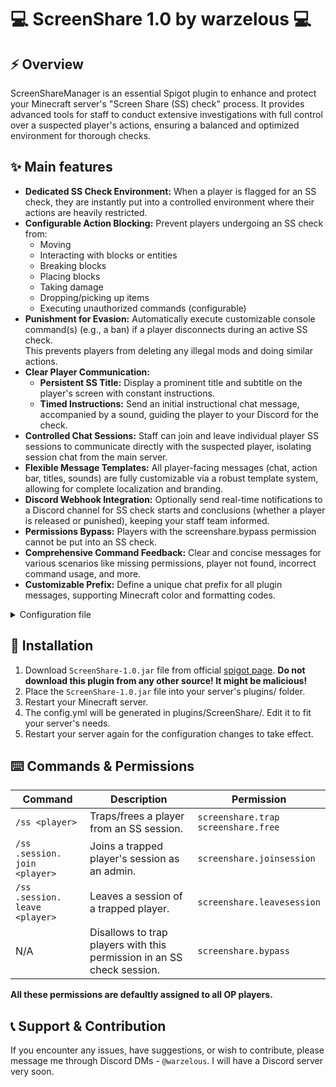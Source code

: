 # 💻 ScreenShare 1.0 by warzelous 💻

## ⚡ Overview
ScreenShareManager is an essential Spigot plugin to enhance and protect your Minecraft server's "Screen Share (SS) check" process. It provides advanced tools for staff to conduct extensive investigations with full control over a suspected player's actions, ensuring a balanced and optimized environment for thorough checks.

## ✨ Main features
- **Dedicated SS Check Environment:** When a player is flagged for an SS check, they are instantly put into a controlled environment where their actions are heavily restricted.
- **Configurable Action Blocking:** Prevent players undergoing an SS check from:
  - Moving
  - Interacting with blocks or entities
  - Breaking blocks
  - Placing blocks
  - Taking damage
  - Dropping/picking up items
  - Executing unauthorized commands (configurable)
- **Punishment for Evasion:** Automatically execute customizable console command(s) (e.g., a ban) if a player disconnects during an active SS check.
<br>This prevents players from deleting any illegal mods and doing similar actions.
- **Clear Player Communication:**
  - **Persistent SS Title:** Display a prominent title and subtitle on the player's screen with constant instructions.
  - **Timed Instructions:** Send an initial instructional chat message, accompanied by a sound, guiding the player to your Discord for the check.
- **Controlled Chat Sessions:** Staff can join and leave individual player SS sessions to communicate directly with the suspected player, isolating session chat from the main server.
- **Flexible Message Templates:** All player-facing messages (chat, action bar, titles, sounds) are fully customizable via a robust template system, allowing for complete localization and branding.
- **Discord Webhook Integration:** Optionally send real-time notifications to a Discord channel for SS check starts and conclusions (whether a player is released or punished), keeping your staff team informed.
- **Permissions Bypass:** Players with the screenshare.bypass permission cannot be put into an SS check.
- **Comprehensive Command Feedback:** Clear and concise messages for various scenarios like missing permissions, player not found, incorrect command usage, and more.
- **Customizable Prefix:** Define a unique chat prefix for all plugin messages, supporting Minecraft color and formatting codes.


<details>
<summary>Configuration file</summary>
## ⚙️ Configuration

```yaml
#   ░██████╗███████╗████████╗████████╗██╗███╗░░██╗░██████╗░░██████╗
#    ██╔════╝██╔════╝╚══██╔══╝╚══██╔══╝██║████╗░██║██╔════╝░██╔════╝
#    ╚█████╗░█████╗░░░░░██║░░░░░░██║░░░██║██╔██╗██║██║░░██╗░╚█████╗░
#    ░╚═══██╗██╔══╝░░░░░██║░░░░░░██║░░░██║██║╚████║██║░░╚██╗░╚═══██╗
#    ██████╔╝███████╗░░░██║░░░░░░██║░░░██║██║░╚███║╚██████╔╝██████╔╝
#    ╚═════╝░╚══════╝░░░╚═╝░░░░░░╚═╝░░░╚═╝╚═╝░░╚══╝░╚═════╝░╚═════╝░
# This configuration file is for a Minecraft plugin designed to manage "Screen Share (SS) checks."

# PREFIX
# Defines a custom prefix to be prepended to chat messages.
# Use '%PREFIX%' in any configurable string to include this defined prefix.
# Supports Minecraft color and formatting codes (e.g., '§' or '&').
prefix: "§x§E§F§3§4§3§4[§x§F§0§3§6§3§3S§x§F§1§3§7§3§2c§x§F§2§3§9§3§2r§x§F§3§3§B§3§1e§x§F§4§3§C§3§0e§x§F§5§3§E§2§Fe§x§F§6§4§0§2§Fn§x§F§7§4§1§2§ES§x§F§8§4§3§2§Dh§x§F§9§4§4§2§Ca§x§F§A§4§6§2§Br§x§F§B§4§8§2§Be§x§F§C§4§9§2§A] §r§f"

# PUNISHMENT COMMANDS
# Commands to be executed by the console if a player leaves the server during an SS check.
# Multiple commands can be listed and will be executed sequentially.
# Placeholders:
# - %TARGET%: The nickname of the player who left during the SS check.
punish-commands:
  - ban %TARGET% §cLeft during SS check.

# EVENT CANCELLATIONS
# In this section, you can configure which actions are blocked for players undergoing an SS check.
# Setting a value to 'true' will prevent the action, while 'false' will allow it.
block-movement: true # Prevents players from moving.
block-interactions: true # Prevents players from interacting with blocks or entities.
block-breaking: true # Prevents players from breaking blocks.
block-placing: true # Prevents players from placing blocks.
filter-commands: true # Filters and potentially blocks certain commands for players.
block-damage: true # Prevents players from taking damage.
block-item-dropping: true # Prevents players from dropping items.
block-item-pickuping: true # Prevents players from picking up items.

# ALLOWED COMMANDS executable by trapped players
# Only one word string (command names) are expected in this list.
alowed-commands:
  - discord

# SS CHECK TITLE
# The main title and subtitle displayed on the player's screen when they are in an SS check.
# These are standard Spigot title messages and support Minecraft color and formatting codes ('§' or '&').
# This title remains visible for the entire duration of the SS check without fade effects.
ss-title:
  big: "§4§l⚠  SS check  ⚠" # The main title text.
  small: "§cPlease join the channel 'waiting room' on our Discord." # The smaller subtitle text.

# SS CHECK CHAT INSTRUCTION
# A message sent to the player approximately one second (20 ticks) after they are flagged for an SS check.
# This message is accompanied by a sound.
# Placeholders:
# - %PREFIX%: The defined message prefix.
# - %TARGET%: The nickname of the player currently in the SS check.
# - %PLAYER%: Refers to the same player as %TARGET% in this context.
ss-instruction: "%PREFIX% §fYou've been flagged for an SS check. Please join the “waiting room” channel on our Discord and wait for your transfer by our staff team. Our Discord can be found under /discord. You have 5 minutes to get here."
ss-instruction-sound: "ENTITY_GUARDIAN_ATTACK" # The ID of the sound to play. See Spigot documentation for a list of sound IDs.
ss-instruction-sound-volume: 1.0 # The volume of the sound. Recommended to stay below 10.0.
ss-instruction-sound-pitch: 1.0 # The pitch of the sound. Recommended to stay below 10.0.

# SESSION CHAT FORMAT
# The format for chat messages sent within an SS session.
# Placeholders:
# - %PREFIX%: The defined message prefix.
# - %PLR%: The nickname of the player sending the message within the session.
# - %MSG%: The content of the chat message.
session-chat-format: "%PREFIX% &8(Session) &f%PLR%&8: &f%MSG%"


#   ███╗░░░███╗███████╗░██████╗░██████╗░█████╗░░██████╗░███████╗░██████╗
#   ████╗░████║██╔════╝██╔════╝██╔════╝██╔══██╗██╔════╝░██╔════╝██╔════╝
#   ██╔████╔██║█████╗░░╚█████╗░╚█████╗░███████║██║░░██╗░█████╗░░╚█████╗░
#   ██║╚██╔╝██║██╔══╝░░░╚═══██╗░╚═══██╗██╔══██║██║░░╚██╗██╔══╝░░░╚═══██╗
#   ██║░╚═╝░██║███████╗██████╔╝██████╔╝██║░░██║╚██████╔╝███████╗██████╔╝
#   ╚═╝░░░░░╚═╝╚══════╝╚═════╝░╚═════╝░╚═╝░░╚═╝░╚═════╝░╚══════╝╚═════╝░
# MESSAGE TEMPLATES
# This section defines various standardized message templates used throughout the plugin.
# Each template is configured under a specific 'configKey' and can include chat messages, action bar messages, titles, and sounds.
#
# Structure for each 'configKey':
# <configKey>:
#   chat: "Message sent to the player's chat."
#     # Leave empty or omit to disable chat messages for this template.
#   actionbar: "Message appearing above the player's action bar."
#     # Leave empty or omit to disable action bar messages for this template.
#   title:
#     big: "The main title text."
#     small: "The smaller subtitle text."
#       # To disable title messages, set both 'big' and 'small' to "" or omit them.
#     in: <ticks> # Amount of ticks for the fade-in effect (20 ticks = 1 second).
#     hold: <ticks> # Amount of ticks the title remains fully visible.
#     out: <ticks> # Amount of ticks for the fade-out effect.
#   sound:
#     id: "SOUND_ID" # The ID of the sound to play (e.g., "BLOCK_NOTE_BLOCK_PLING").
#       # A list of Spigot sound IDs can be found here: https://hub.spigotmc.org/javadocs/bukkit/org/bukkit/Sound.html
#       # Set to "" or omit to disable sound for this template.
#     volume: <value> # The volume of the sound (default: 1.0; must be > 0, recommended below 10.0).
#     pitch: <value> # The pitch of the sound (default: 1.0; must be > 0, recommended below 10.0).

# Example of a message template:
#
# helloworld:
#  chat: "%PREFIX% &aHello, %PLR%!"
#  actionbar: "&aHello there, %PLR%!"
#  title:
#    big: "&aGOOD DAY"
#    small: "&fHave a nice day, %PLR%!"
#    in: 10
#    hold: 30
#    out: 10
#  sound:
#    id: "BLOCK_NOTE_BLOCK_PLING"
#    volume: 1
#    pitch: 1.5

# ADMIN SESSION WARNING
# This message reminds an administrator that they are currently in an SS session, where chat communication with other players is disabled.
# Administrators must use '/ss .session. leave <player name>' to exit the session.
# This warning is displayed every 2 seconds.
# Placeholders:
# - %PLR%: The administrator's nickname.
# - %TARGET%: The nickname of the player being screened.
sessionwarn:
  actionbar: "&4! You are in an SS session of %TARGET% !" # Only an action bar message is supported for this warning.

# NO PERMISSION MESSAGE
# Message displayed when a player attempts to use a command without the necessary permissions.
# Placeholders:
# - %PREFIX%: The defined message prefix.
noperm:
  chat: "%PREFIX% &cYou do not have permission to use this command!"

# ONLY PLAYERS MESSAGE
# Message displayed when a command can only be used by players (not console).
# Placeholders:
# - %PREFIX%: The defined message prefix.
only-players:
  chat: "%PREFIX% &cOnly players can use this command!"

# COMMAND USAGE MESSAGE
# Message providing correct command usage syntax.
# Placeholders:
# - %PREFIX%: The defined message prefix.
command-usage-two:
  chat: "%PREFIX% &cUsage: /ss .session. <join/leave> <target>" # Usage message for incorrect arguments after ".session."

# TRAP YOURSELF MESSAGE
# Message displayed when a player attempts to put themselves into an SS check.
# Placeholders:
# - %PREFIX%: The defined message prefix.
trap-yourself:
  chat: "%PREFIX% &cYou can not SS trap yourself!"

# PLAYER NOT FOUND MESSAGE
# Message displayed when the specified player cannot be found.
# Placeholders:
# - %PREFIX%: The defined message prefix.
player-not-found:
  chat: "%PREFIX% &cThis player could not be found."

# TRAP BYPASS MESSAGE
# Message displayed when an administrator attempts to SS trap a player who has the "screenshare.bypass" permission.
# Players with this permission cannot be flagged for an SS check.
# Placeholders:
# - %PREFIX%: The defined message prefix.
trap-bypass:
  chat: "%PREFIX% &cYou can not SS trap that player!"

# SET FREE MESSAGES
# Messages displayed when a player is released from an SS check.
set-free:
  admin:
    chat: "%PREFIX% &aPlayer %TARGET% was set free." # Message for the administering player.
    # Placeholders: %PREFIX%, %TARGET%
  target:
    chat: "%PREFIX% §aYou have been set free of the SS check." # Message for the released player.
    # Placeholders: %PREFIX%

# TRAP MESSAGES
# Messages displayed when a player is put into an SS check.
trap:
  admin:
    chat: "%PREFIX% &aPlayer %TARGET% has been trapped." # Message for the administering player.
    # Placeholders: %PREFIX%, %TARGET%
  target:
    chat: "%PREFIX% §cYou have been trapped for an SS check! Leaving the server in this state will be punished." # Message for the trapped player.
    # Placeholders: %PREFIX%

# PLAYER NOT IN SESSION MESSAGE
# Message displayed when an attempt is made to interact with a player who is not in an SS session.
# Placeholders:
# - %PREFIX%: The defined message prefix.
player-not-in-session:
  chat: "%PREFIX% &cThis player is not currently in an SS session."

# ALREADY IN SESSION MESSAGE
# Message displayed when an administrator attempts to join an SS session they are already monitoring.
# Placeholders:
# - %PREFIX%: The defined message prefix.
already-in-session:
  chat: "%PREFIX% &cYou are already monitoring this player's SS session."

# JOIN SESSION MESSAGES
# Messages displayed when an administrator joins a player's SS session.
join-session:
  admin:
    chat: "%PREFIX% &aYou have joined %TARGET%'s SS session." # Message for the administering player.
    # Placeholders: %PREFIX%, %TARGET%
  target:
    chat: "%PREFIX% §aAn admin '%ADMIN%' has joined your SS session." # Message for the player in the SS check.
    # Placeholders: %PREFIX%, %ADMIN% (nickname of the joining admin)

# LEAVE SESSION MESSAGES
# Messages displayed when an administrator leaves a player's SS session.
leave-session:
  admin:
    chat: "%PREFIX% &aYou have left %TARGET%'s SS session." # Message for the administering player.
    # Placeholders: %PREFIX%, %TARGET%
  target:
    chat: "%PREFIX% §aAn admin '%ADMIN%' has left your SS session." # Message for the player in the SS check.
    # Placeholders: %PREFIX%, %ADMIN% (nickname of the leaving admin)

# DISCORD INTEGRATION
# Configuration for sending messages to Discord via a webhook.
discord:
  webhook-url: "YOUR_DISCORD_WEBHOOK_URL_HERE" # Replace with your actual Discord webhook URL.
  # Set to an empty string ("") to disable Discord integration.

  messages:
    # Message sent when an SS check starts.
    ss-start:
      enabled: true
      # You can use Discord's Markdown for formatting here.
      # Placeholders: %STAFF%, %TARGET%
      content: |
        # SS Check Started!
        🕵️‍♂️ Staff: ** %STAFF% **
        🎮 Player: ** %TARGET% **
        Join session: `/ss .session. join %TARGET%`

    # Message sent when an SS check ends (player released).
    ss-end-released:
      enabled: true
      # Placeholders: %STAFF%, %TARGET%
      content: |
        # ✅ SS Check Concluded - Player Released!
        🕵️‍♂️ Staff: ** %STAFF% **
        🎮 Player: ** %TARGET% **

    # Message sent when an SS check ends (player punished, e.g., left during SS).
    ss-end-punished:
      enabled: true
      # Placeholders: %STAFF%, %TARGET%, %PUNISHMENTS%
      content: |
        # ❌ SS Check Concluded - Player Punished!
        🕵️‍♂️ Staff: ** %STAFF% **
        🎮 Player: ** %TARGET% **
        🔧 Punishments: ** %PUNISHMENTS% **
```

</details>


## 🚀 Installation
1. Download `ScreenShare-1.0.jar` file from official [spigot page](https://www.spigotmc.org/resources/screenshare.126348/). **Do not download this plugin from any other source! It might be malicious!**
2. Place the `ScreenShare-1.0.jar` file into your server's plugins/ folder.
3. Restart your Minecraft server.
4. The config.yml will be generated in plugins/ScreenShare/. Edit it to fit your server's needs.
5. Restart your server again for the configuration changes to take effect.

## ⌨️ Commands & Permissions
| Command                        | Description                                                            | Permission                                 |
|--------------------------------|------------------------------------------------------------------------|--------------------------------------------|
| `/ss <player>`                 | Traps/frees a player from an SS session.                               | `screenshare.trap` <br> `screenshare.free` |
| `/ss .session. join <player>`  | Joins a trapped player's session as an admin.                          | `screenshare.joinsession`                  |
| `/ss .session. leave <player>` | Leaves a session of a trapped player.                                  | `screenshare.leavesession`                 |
| N/A                            | Disallows to trap players with this permission in an SS check session. | `screenshare.bypass`                       |
**All these permissions are defaultly assigned to all OP players.**

## 📞 Support & Contribution
If you encounter any issues, have suggestions, or wish to contribute, please message me through Discord DMs - `@warzelous`. I will have a Discord server very soon.
